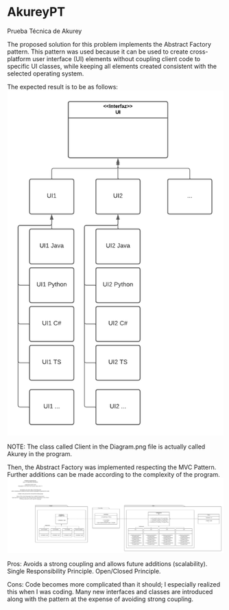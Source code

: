 # AkureyPT
Prueba Técnica de Akurey

The proposed solution for this problem implements the Abstract Factory pattern. This pattern was used because it can be used to create cross-platform user interface (UI) elements without coupling client code to specific UI classes, while keeping all elements created consistent with the selected operating system.

The expected result is to be as follows:
![alt text](https://github.com/ericka-cespedes/AkureyPT/blob/main/Abstract%20Factory.png)

NOTE:
The class called Client in the Diagram.png file is actually called Akurey in the program.

Then, the Abstract Factory was implemented respecting the MVC Pattern. Further additions can be made according to the complexity of the program.
![alt text](https://github.com/ericka-cespedes/AkureyPT/blob/main/Diagram.png)

Pros:
Avoids a strong coupling and allows future additions (scalability).
Single Responsibility Principle.
Open/Closed Principle.

Cons:
Code becomes more complicated than it should; I especially realized this when I was coding. Many new interfaces and classes are introduced along with the pattern at the expense of avoiding strong coupling.
